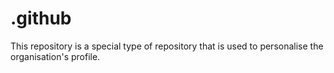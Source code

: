 # .github

This repository is a special type of repository that is used to personalise the organisation's profile.
